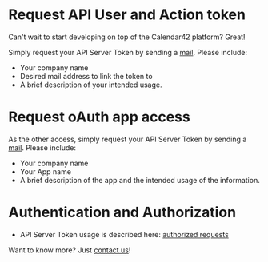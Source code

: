 # Request API User and Action token

Can't wait to start developing on top of the Calendar42 platform? Great!

Simply request your API Server Token by sending a [mail](mailto:support@calendar42.com). Please include:

* Your company name
* Desired mail address to link the token to
* A brief description of your intended usage.

# Request oAuth app access

As the other access, simply request your API Server Token by sending a [mail](mailto:support@calendar42.com). Please include:

* Your company name
* Your App name
* A brief description of the app and the intended usage of the information.

# Authentication and Authorization

* API Server Token usage is described here: [authorized requests](/rest-api/authorization/)


Want to know more? Just [contact us](http://site.calendar42.com/)!

